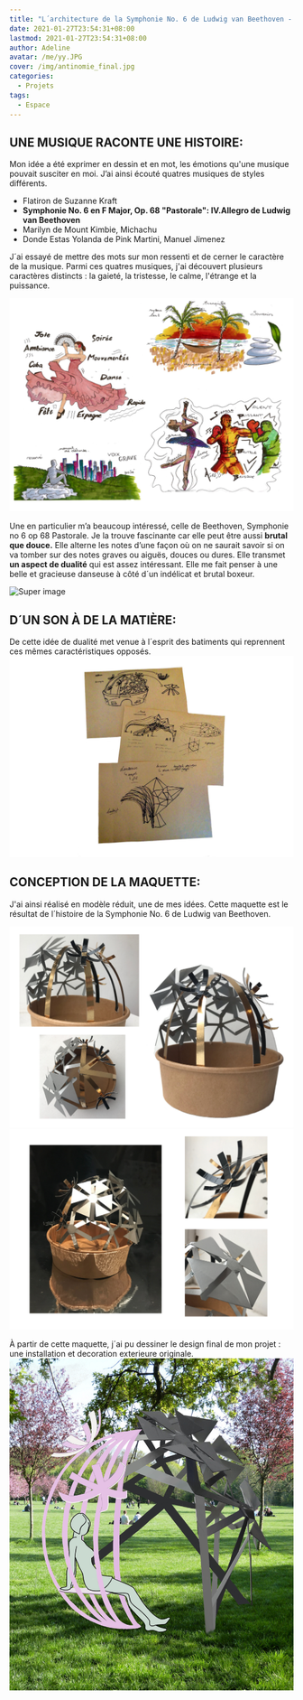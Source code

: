 ```yaml
---
title: "L´architecture de la Symphonie No. 6 de Ludwig van Beethoven - - design espace"
date: 2021-01-27T23:54:31+08:00
lastmod: 2021-01-27T23:54:31+08:00
author: Adeline
avatar: /me/yy.JPG
cover: /img/antinomie_final.jpg
categories:
  - Projets
tags:
  - Espace
---
```



<!--more-->


## UNE MUSIQUE RACONTE UNE HISTOIRE:

Mon idée a été exprimer en dessin et en mot, les émotions qu'une musique pouvait susciter en moi. J’ai ainsi écouté quatres musiques de styles différents.

- Flatiron de Suzanne Kraft
- **Symphonie No. 6 en F Major, Op. 68 "Pastorale": IV.Allegro de Ludwig van Beethoven**
- Marilyn de Mount Kimbie, Michachu
- Donde Estas Yolanda de Pink Martini, Manuel Jimenez

J´ai essayé de mettre des mots sur mon ressenti et de cerner le caractère de la musique. Parmi ces quatres musiques, j'ai découvert plusieurs caractères distincts :  la gaieté, la tristesse, le calme, l'étrange et la puissance.

![Super image](/img/croquis_4musiques.jpg)

Une en particulier m’a beaucoup intéressé, celle de Beethoven, Symphonie no 6 op 68 Pastorale. Je la trouve fascinante car elle peut être aussi **brutal que douce.** Elle alterne les notes d’une façon où on ne saurait savoir si on va tomber sur des notes graves ou aiguës, douces ou dures. Elle transmet **un aspect de dualité** qui est assez intéressant. Elle me fait penser à une belle et gracieuse danseuse à côté d´un indélicat et brutal boxeur. 

![Super image](/img/croquis_dualite.jpg)


## D´UN SON À DE LA MATIÈRE:

De cette idée de dualité met venue à l´esprit des batiments qui reprennent ces mêmes caractéristiques opposés.
![Super image](/img/croquis_musique.PNG)


## CONCEPTION DE LA MAQUETTE:

J'ai ainsi réalisé en modèle réduit, une de mes idées. Cette maquette est le résultat de l´histoire de la Symphonie No. 6 de Ludwig van Beethoven.

![Super image](/img/maquette_musique1.PNG)
![Super image](/img/maquette_musique2.PNG)

À partir de cette maquette, j´ai pu dessiner le design final de mon projet : une installation et decoration exterieure originale.
![Super image](/img/antinomie_final.jpg)
